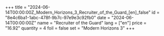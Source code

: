 +++
title = "2024-06-14T00:00:00Z_Modern_Horizons_3_Recruiter_of_the_Guard_[en]_false"
id = "8e4c6ba1-1abc-478f-9b7c-97e9e3c92fb0"
date = "2024-06-14T00:00:00Z"
name = "Recruiter of the Guard"
lang = ["en"]
price = "16.92"
quantity = 4
foil = false
set = "Modern Horizons 3"
+++
